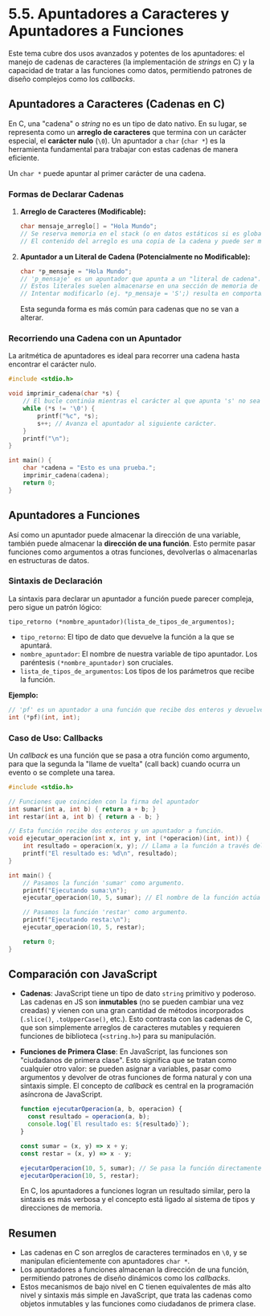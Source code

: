 # 5.5. Apuntadores a Caracteres y Apuntadores a Funciones

Este tema cubre dos usos avanzados y potentes de los apuntadores: el manejo de cadenas de caracteres (la implementación de _strings_ en C) y la capacidad de tratar a las funciones como datos, permitiendo patrones de diseño complejos como los _callbacks_.

## Apuntadores a Caracteres (Cadenas en C)

En C, una "cadena" o _string_ no es un tipo de dato nativo. En su lugar, se representa como un **arreglo de caracteres** que termina con un carácter especial, el **carácter nulo** (`\0`). Un apuntador a `char` (`char *`) es la herramienta fundamental para trabajar con estas cadenas de manera eficiente.

Un `char *` puede apuntar al primer carácter de una cadena.

### Formas de Declarar Cadenas

1.  **Arreglo de Caracteres (Modificable):**

    ```c
    char mensaje_arreglo[] = "Hola Mundo";
    // Se reserva memoria en el stack (o en datos estáticos si es global).
    // El contenido del arreglo es una copia de la cadena y puede ser modificado.
    ```

2.  **Apuntador a un Literal de Cadena (Potencialmente no Modificable):**
    ```c
    char *p_mensaje = "Hola Mundo";
    // 'p_mensaje' es un apuntador que apunta a un "literal de cadena".
    // Estos literales suelen almacenarse en una sección de memoria de solo lectura.
    // Intentar modificarlo (ej. *p_mensaje = 'S';) resulta en comportamiento indefinido y a menudo falla.
    ```
    Esta segunda forma es más común para cadenas que no se van a alterar.

### Recorriendo una Cadena con un Apuntador

La aritmética de apuntadores es ideal para recorrer una cadena hasta encontrar el carácter nulo.

```c
#include <stdio.h>

void imprimir_cadena(char *s) {
    // El bucle continúa mientras el carácter al que apunta 's' no sea el carácter nulo.
    while (*s != '\0') {
        printf("%c", *s);
        s++; // Avanza el apuntador al siguiente carácter.
    }
    printf("\n");
}

int main() {
    char *cadena = "Esto es una prueba.";
    imprimir_cadena(cadena);
    return 0;
}
```

## Apuntadores a Funciones

Así como un apuntador puede almacenar la dirección de una variable, también puede almacenar la **dirección de una función**. Esto permite pasar funciones como argumentos a otras funciones, devolverlas o almacenarlas en estructuras de datos.

### Sintaxis de Declaración

La sintaxis para declarar un apuntador a función puede parecer compleja, pero sigue un patrón lógico:

`tipo_retorno (*nombre_apuntador)(lista_de_tipos_de_argumentos);`

- `tipo_retorno`: El tipo de dato que devuelve la función a la que se apuntará.
- `nombre_apuntador`: El nombre de nuestra variable de tipo apuntador. Los paréntesis `(*nombre_apuntador)` son cruciales.
- `lista_de_tipos_de_argumentos`: Los tipos de los parámetros que recibe la función.

**Ejemplo:**

```c
// 'pf' es un apuntador a una función que recibe dos enteros y devuelve un entero.
int (*pf)(int, int);
```

### Caso de Uso: Callbacks

Un _callback_ es una función que se pasa a otra función como argumento, para que la segunda la "llame de vuelta" (call back) cuando ocurra un evento o se complete una tarea.

```c
#include <stdio.h>

// Funciones que coinciden con la firma del apuntador
int sumar(int a, int b) { return a + b; }
int restar(int a, int b) { return a - b; }

// Esta función recibe dos enteros y un apuntador a función.
void ejecutar_operacion(int x, int y, int (*operacion)(int, int)) {
    int resultado = operacion(x, y); // Llama a la función a través del apuntador.
    printf("El resultado es: %d\n", resultado);
}

int main() {
    // Pasamos la función 'sumar' como argumento.
    printf("Ejecutando suma:\n");
    ejecutar_operacion(10, 5, sumar); // El nombre de la función actúa como un apuntador a ella.

    // Pasamos la función 'restar' como argumento.
    printf("Ejecutando resta:\n");
    ejecutar_operacion(10, 5, restar);

    return 0;
}
```

## Comparación con JavaScript

- **Cadenas**: JavaScript tiene un tipo de dato `string` primitivo y poderoso. Las cadenas en JS son **inmutables** (no se pueden cambiar una vez creadas) y vienen con una gran cantidad de métodos incorporados (`.slice()`, `.toUpperCase()`, etc.). Esto contrasta con las cadenas de C, que son simplemente arreglos de caracteres mutables y requieren funciones de biblioteca (`<string.h>`) para su manipulación.

- **Funciones de Primera Clase**: En JavaScript, las funciones son "ciudadanos de primera clase". Esto significa que se tratan como cualquier otro valor: se pueden asignar a variables, pasar como argumentos y devolver de otras funciones de forma natural y con una sintaxis simple. El concepto de _callback_ es central en la programación asíncrona de JavaScript.

  ```javascript
  function ejecutarOperacion(a, b, operacion) {
    const resultado = operacion(a, b);
    console.log(`El resultado es: ${resultado}`);
  }

  const sumar = (x, y) => x + y;
  const restar = (x, y) => x - y;

  ejecutarOperacion(10, 5, sumar); // Se pasa la función directamente.
  ejecutarOperacion(10, 5, restar);
  ```

  En C, los apuntadores a funciones logran un resultado similar, pero la sintaxis es más verbosa y el concepto está ligado al sistema de tipos y direcciones de memoria.

## Resumen

- Las cadenas en C son arreglos de caracteres terminados en `\0`, y se manipulan eficientemente con apuntadores `char *`.
- Los apuntadores a funciones almacenan la dirección de una función, permitiendo patrones de diseño dinámicos como los _callbacks_.
- Estos mecanismos de bajo nivel en C tienen equivalentes de más alto nivel y sintaxis más simple en JavaScript, que trata las cadenas como objetos inmutables y las funciones como ciudadanos de primera clase.
